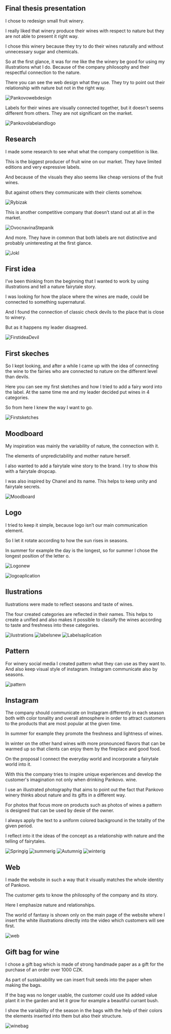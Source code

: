 ## Final thesis presentation

I chose to redesign small fruit winery. 

I really liked that winery produce their wines with respect to nature but they are not able to present it right way.

I chose this winery because they try to do their wines naturally and without unnecessary sugar and chemicals. 

So at the first glance, it was for me like the the winery be good for using my illustrations what I do. Because of the company philosophy and their respectful connection to the nature. 

There you can see the web design what they use. They try to point out their relationship with nature but not in the right way.

![Pankovowebdesign](pankovo.jpg)

Labels for their wines are visually connected together, but it doesn't seems different from others. 
They are not significant on the market.

![Pankovolabelandlogo](pankovolabelandlogo.jpg)
 
## Research 

I made some research to see what what the company competition is like.

This is the biggest producer of fruit wine on our market. They have limited editions and very expressive labels. 

And because of the visuals they also seems like cheap versions of the fruit wines.

But against others they communicate with their clients somehow.

![Rybizak](rybizak.jpg)

This is another competitive company that doesn’t stand out at all in the market.

![OvocnavinaStepanik](ovocnavina.jpg)

And more. They have in common that both labels are not distinctive and probably uninteresting at the first glance.

![Jokl](jokl.jpg)

## First idea

I’ve been thinking from the beginning that I wanted to work by using illustrations and tell a nature fairytale story.

I was looking for how the place where the wines are made, could be connected to something supernatural.

And I found the connection of classic check devils to the place that is close to winery.

But as it happens my leader disagreed.


![FirstideaDevil](firstidea.jpg)

## First skeches

So I kept looking, and after a while I came up with the idea of connecting the wine to the fairies who are connected to nature on the different level than devils.

Here you can see my first sketches and how I tried to add a fairy word into the label. 
At the same time me and my leader decided put wines in 4 categories. 

So from here I knew the way I want to go.

![Firstsketches](firstsketches.jpg)

## Moodboard

My inspiration was mainly the variability of nature, the connection with it. 

The elements of unpredictability and mother nature herself.

I also wanted to add a fairytale wine story to the brand. I try to show this with a fairytale dropcap. 

I was also inspired by Chanel and its name. This helps to keep unity and fairytale secrets.

![Moodboard](moodboard.jpg)

## Logo 

I tried to keep it simple, because logo isn’t our main communication element. 

So I let it rotate according to how the sun rises in seasons.

In summer for example the day is the longest, so for summer I chose the longest position of the letter o. 

![Logonew](logo.jpg)

![logoaplication](logoaplication.jpg)

## Ilustrations 

Ilustrations were made to reflect seasons and taste of wines. 

The four created categories are reflected in their names. This helps to create a unified and also makes it possible to classify the wines according to taste and freshness into these categories. 

![ilustrations](ilustrations.jpg)
![labelsnew](labels.jpg)
![Labelsaplication](labelsaplication.jpg)

## Pattern 

For winery social media I created pattern what they can use as they want to. And also keep visual style of instagram. 
Instagram communicate also by seasons.

![pattern](pattern.jpg)

## Instagram

The company should communicate on Instagram differently in each season both with color tonality and overall atmosphere in order to attract customers to the products that are most popular at the given time.

In summer for example they promote the freshness and lightness of wines.

In winter on the other hand wines with more pronounced flavors that can be warmed up so that clients can enjoy them by the fireplace and good food.

On the proposal I connect the everyday world and incorporate a fairytale world into it. 

With this the company tries to inspire unique experiences and develop the customer's imagination not only when drinking Pankovo. wine.

I use an illustrated photography that aims to point out the fact that Pankovo winery thinks about nature and its gifts in a different way.

For photos that focus more on products such as photos of wines a pattern is designed that can be used by desie of the owner.

I always apply the text to a uniform colored background in the totality of the given period.

I reflect into it the ideas of the concept as a relationship with nature and the telling of fairytales.

![Springig](springinstagram.jpg)
![summerig](summerinsta.jpg)
![Autumnig](autumninsta.jpg)
![winterig](winterinsta.jpg)

## Web 

I made the website in such a way that it visually matches the whole identity of Pankovo.

The customer gets to know the philosophy of the company and its story. 

Here I emphasize nature and relationships. 

The world of fantasy is shown only on the main page of the website where I insert the white illustrations directly into the video which customers will see first.

![web](webdesign.jpg)

## Gift bag for wine

I chose a gift bag which is made of strong handmade paper as a gift for the purchase of an order over 1000 CZK.

As part of sustainability we can insert fruit seeds into the paper when making the bags.

If the bag was no longer usable, the customer could use its added value plant it in the garden and let it grow for example a beautiful currant bush.

I show the variability of the season in the bags with the help of their colors the elements inserted into them but also their structure.

![winebag](bagforwines.jpg)
